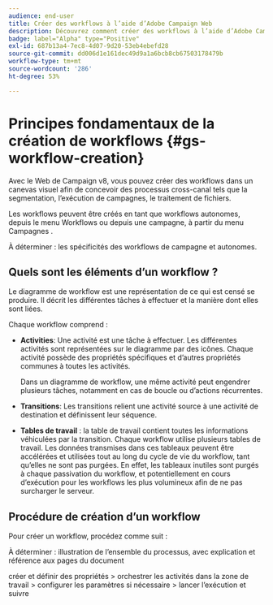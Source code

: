 ```yaml
---
audience: end-user
title: Créer des workflows à l’aide d’Adobe Campaign Web
description: Découvrez comment créer des workflows à l’aide d’Adobe Campaign Web.
badge: label="Alpha" type="Positive"
exl-id: 687b13a4-7ec8-4d07-9d20-53eb4ebefd28
source-git-commit: dd006d1e161dec49d9a1a6bcb8cb67503178479b
workflow-type: tm+mt
source-wordcount: '286'
ht-degree: 53%

---
```



# Principes fondamentaux de la création de workflows {#gs-workflow-creation}

Avec le Web de Campaign v8, vous pouvez créer des workflows dans un canevas visuel afin de concevoir des processus cross-canal tels que la segmentation, l’exécution de campagnes, le traitement de fichiers.

Les workflows peuvent être créés en tant que workflows autonomes, depuis le menu Workflows ou depuis une campagne, à partir du menu Campagnes .

À déterminer : les spécificités des workflows de campagne et autonomes.

## Quels sont les éléments d’un workflow ?

Le diagramme de workflow est une représentation de ce qui est censé se produire. Il décrit les différentes tâches à effectuer et la manière dont elles sont liées.

Chaque workflow comprend :

* **Activities**: Une activité est une tâche à effectuer. Les différentes activités sont représentées sur le diagramme par des icônes. Chaque activité possède des propriétés spécifiques et d’autres propriétés communes à toutes les activités.

   Dans un diagramme de workflow, une même activité peut engendrer plusieurs tâches, notamment en cas de boucle ou d’actions récurrentes.

* **Transitions**: Les transitions relient une activité source à une activité de destination et définissent leur séquence.

* **Tables de travail** : la table de travail contient toutes les informations véhiculées par la transition. Chaque workflow utilise plusieurs tables de travail. Les données transmises dans ces tableaux peuvent être accélérées et utilisées tout au long du cycle de vie du workflow, tant qu’elles ne sont pas purgées. En effet, les tableaux inutiles sont purgés à chaque passivation du workflow, et potentiellement en cours d’exécution pour les workflows les plus volumineux afin de ne pas surcharger le serveur.

## Procédure de création d’un workflow

Pour créer un workflow, procédez comme suit :

À déterminer : illustration de l’ensemble du processus, avec explication et référence aux pages du document

créer et définir des propriétés > orchestrer les activités dans la zone de travail > configurer les paramètres si nécessaire > lancer l’exécution et suivre